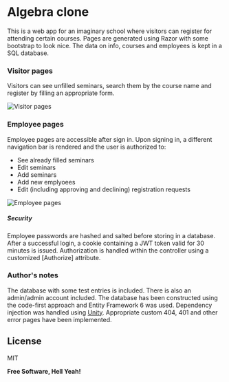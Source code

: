 # Algebra clone

This is a web app for an imaginary school where visitors can register for attending certain courses. Pages are generated using Razor with some bootstrap to look nice. The data on info, courses and employees is kept in a SQL database.


### Visitor pages

Visitors can see unfilled seminars, search them by the course name and register by filling an appropriate form.

![Visitor pages](https://i.imgur.com/uykzGNk.png)

### Employee pages

Employee pages are accessible after sign in. Upon signing in, a different navigation bar is rendered and the user is authorized to:
- See already filled seminars
- Edit seminars
- Add seminars
- Add new emplyoees 
- Edit (including approving and declining) registration requests

![Employee pages](https://i.imgur.com/MAVzcaZ.png)


##### Security
Employee passwords are hashed and salted before storing in a database. After a successful login, a cookie containing a JWT token valid for 30 minutes is issued. Authorization is handled within the controller using a customized [Authorize] attribute.

### Author's notes

The database with some test entries is included. There is also an admin/admin account included. The database has been constructed using the code-first approach and Entity Framework 6 was used. Dependency injection was handled using [Unity](https://github.com/unitycontainer). Appropriate custom 404, 401 and other error pages have been implemented.


License
----

MIT


**Free Software, Hell Yeah!**

